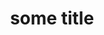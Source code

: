 ---
title: some title
category: Standard-Operating-Procedures
layout: default
docs_css: markdown
redirect_from: /Standard-Operating-Procedures
empty: true
---